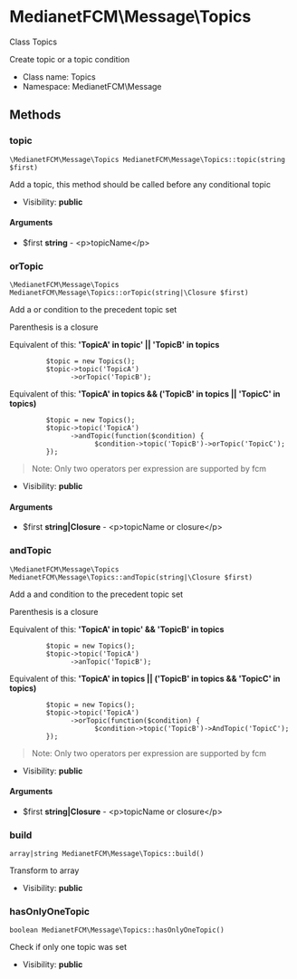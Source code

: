 MedianetFCM\Message\Topics
===============

Class Topics

Create topic or a topic condition


* Class name: Topics
* Namespace: MedianetFCM\Message







Methods
-------


### topic

    \MedianetFCM\Message\Topics MedianetFCM\Message\Topics::topic(string $first)

Add a topic, this method should be called before any conditional topic



* Visibility: **public**


#### Arguments
* $first **string** - &lt;p&gt;topicName&lt;/p&gt;



### orTopic

    \MedianetFCM\Message\Topics MedianetFCM\Message\Topics::orTopic(string|\Closure $first)

Add a or condition to the precedent topic set

Parenthesis is a closure

Equivalent of this: **'TopicA' in topic' || 'TopicB' in topics**

```
         $topic = new Topics();
         $topic->topic('TopicA')
               ->orTopic('TopicB');
```

Equivalent of this: **'TopicA' in topics && ('TopicB' in topics || 'TopicC' in topics)**

```
         $topic = new Topics();
         $topic->topic('TopicA')
               ->andTopic(function($condition) {
                     $condition->topic('TopicB')->orTopic('TopicC');
         });
```

> Note: Only two operators per expression are supported by fcm

* Visibility: **public**


#### Arguments
* $first **string|Closure** - &lt;p&gt;topicName or closure&lt;/p&gt;



### andTopic

    \MedianetFCM\Message\Topics MedianetFCM\Message\Topics::andTopic(string|\Closure $first)

Add a and condition to the precedent topic set

Parenthesis is a closure

Equivalent of this: **'TopicA' in topic' && 'TopicB' in topics**

```
         $topic = new Topics();
         $topic->topic('TopicA')
               ->anTopic('TopicB');
```

Equivalent of this: **'TopicA' in topics || ('TopicB' in topics && 'TopicC' in topics)**

```
         $topic = new Topics();
         $topic->topic('TopicA')
               ->orTopic(function($condition) {
                     $condition->topic('TopicB')->AndTopic('TopicC');
         });
```

> Note: Only two operators per expression are supported by fcm

* Visibility: **public**


#### Arguments
* $first **string|Closure** - &lt;p&gt;topicName or closure&lt;/p&gt;



### build

    array|string MedianetFCM\Message\Topics::build()

Transform to array



* Visibility: **public**




### hasOnlyOneTopic

    boolean MedianetFCM\Message\Topics::hasOnlyOneTopic()

Check if only one topic was set



* Visibility: **public**



